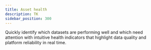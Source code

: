 ```yaml
---
title: Asset health
description: TK
sidebar_position: 300
---
```


Quickly identify which datasets are performing well and which need attention with intuitive health indicators that highlight data quality and platform reliability in real time.